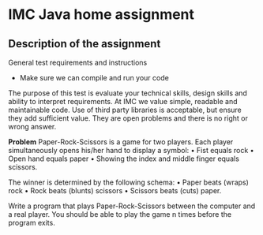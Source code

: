 # IMC Java home assignment

## Description of the assignment

General test requirements and instructions
* Make sure we can compile and run your code

The purpose of this test is evaluate your technical skills, design skills and ability to interpret
requirements. At IMC we value simple, readable and maintainable code. Use of third party libraries is
acceptable, but ensure they add sufficient value.
They are open problems and there is no right or wrong answer.

**Problem**
Paper-Rock-Scissors is a game for two players. Each player simultaneously opens his/her hand to display
a symbol:
• Fist equals rock
• Open hand equals paper
• Showing the index and middle finger equals scissors.

The winner is determined by the following schema:
• Paper beats (wraps) rock
• Rock beats (blunts) scissors
• Scissors beats (cuts) paper.

Write a program that plays Paper-Rock-Scissors between the computer and a real player. You should be
able to play the game n times before the program exits.